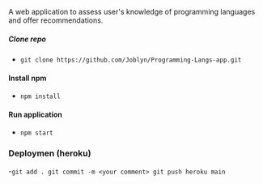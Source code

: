 A web application to assess user's knowledge of programming languages and offer recommendations.

##### Clone repo
 - ```git clone https://github.com/Joblyn/Programming-Langs-app.git```

#### Install npm
 - ``` npm install ```

#### Run application
- ``` npm start ```

### Deploymen (heroku)
-```git add .
    git commit -m <your comment>
    git push heroku main
    ```
